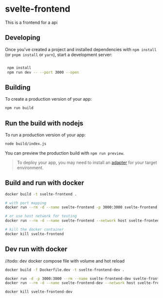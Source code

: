 
# svelte-frontend

This is a frontend for a api



## Developing

Once you've created a project and installed dependencies with `npm install` (or `pnpm install` or `yarn`), start a development server:

```bash

 npm install
 npm run dev -- --port 3000 --open
```

## Building

To create a production version of your app:

```bash
npm run build
```

## Run the build with nodejs

To run a production version of your app:

```bash
node build/index.js
```

You can preview the production build with `npm run preview`.

> To deploy your app, you may need to install an [adapter](https://kit.svelte.dev/docs/adapters) for your target environment.

## Build and run with docker

```bash
docker build -t svelte-frontend .

# with port mapping
docker run --rm -d --name svelte-frontend -p 3000:3000 svelte-frontend

# or use host network for testing
docker run --rm -d --name svelte-frontend --network host svelte-frontend

# kill the docker container
docker kill svelte-frontend
```

## Dev run with docker

//todo: dev docker compose file with volume and hot reload

```bash
docker build -f Dockerfile.dev -t svelte-frontend-dev .

docker run -d -p 3000:3000 --rm --name svelte-frontend-dev svelte-frontend-dev
docker run --rm -d --name svelte-frontend-dev --network host svelte-frontend-dev

docker kill svelte-frontend-dev
```
